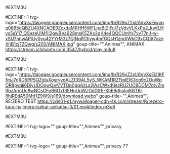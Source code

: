 #EXTM3U
 
#EXTINF:-1 tvg-logo="https://blogger.googleusercontent.com/img/b/R29vZ2xl/AVvXsEiwypq0865gQBZU4XNCAOE9ZcxdaMRHH5WFLpaBt2jFul7zVdvVLKxPu2_kwfLHvx5aY17_QSezeUiM1li2gwBVa928msK5ZAx2gK4e4QQCUmYs7vv77nJ-w-xSU7hnwAPlUy0yu42YYrM3z7QjNqR13iyw4mfGQsH1zmXWkCBxCQSt7qznXhB1cj7ZQwg/s200/ANIMAX.jpg" goup-title="",Animes"", ANIMAX 
https://stream.ichibantv.com:3547/hybrid/play.m3u8

#EXTM3U
 
#EXTINF:-1 tvg-logo="https://blogger.googleusercontent.com/img/b/R29vZ2xl/AVvXsEi2IKF1mJ7qRD6PP5QZgIuXosryydALZf39Al_5yS_WKAM1RZFipIEI63cg9c2OuWpOR8pvqji6DiyUDOqwQwVVTGp0gqAzLs2jAzCWxd0ezRU2UO9DCM7otvZmRbzArioUc8wNCsGFoB6Oxf3EHqUpWzOdDtfE-XhE6dhuIujK6TB-8hjREdA50MtHZ9W9/s169/download.webp" goup-title="",Animes"", RE:ZERO TEST
https://cdn01-s1.mywallpaper-cdn-4k.com/stream/R/rezero-kara-hajimeru-isekai-seikatsu-3/01.mp4/index.m3u8

#EXTM3U
 
#EXTINF:-1 tvg-logo="" goup-title="",Animes"", privacy 

#EXTM3U
 
#EXTINF:-1 tvg-logo="" goup-title="",Animes"", privacy 77
